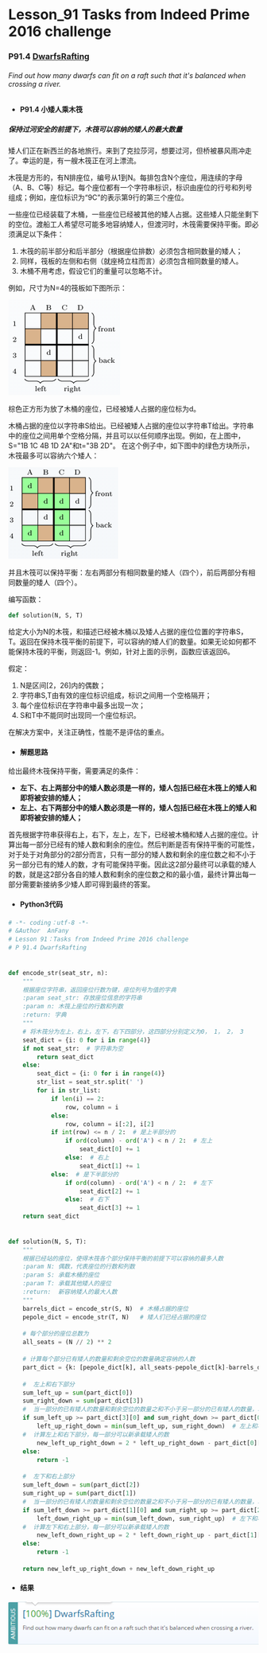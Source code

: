 # Lesson_91 Tasks from Indeed Prime 2016 challenge


### P91.4 [DwarfsRafting](https://app.codility.com/programmers/lessons/91-tasks_from_indeed_prime_2016_challenge/dwarfs_rafting/) 


###### Find out how many dwarfs can fit on a raft such that it's balanced when crossing a river.

* #### P91.4 小矮人乘木筏

#####  保持过河安全的前提下，木筏可以容纳的矮人的最大数量

矮人们正在新西兰的各地旅行。来到了克拉莎河，想要过河，但桥被暴风雨冲走了。幸运的是，有一艘木筏正在河上漂流。

木筏是方形的，有N排座位，编号从1到N。每排包含N个座位，用连续的字母（A、B、C等）标记。每个座位都有一个字符串标识，标识由座位的行号和列号组成；例如，座位标识为“9C”的表示第9行的第三个座位。

一些座位已经装载了木桶，一些座位已经被其他的矮人占据。这些矮人只能坐剩下的空位。渡船工人希望尽可能多地容纳矮人，但渡河时，木筏需要保持平衡。即必须满足以下条件：

  1. 木筏的前半部分和后半部分（根据座位排数）必须包含相同数量的矮人；
  2. 同样，筏板的左侧和右侧（就座椅立柱而言）必须包含相同数量的矮人。
  3. 木桶不用考虑，假设它们的重量可以忽略不计。
  
例如，尺寸为N=4的筏板如下图所示：

![image](https://github.com/Anfany/Codility-Lessons-By-Python3/blob/master/L91_Tasks%20from%20Indeed%20Prime%202016%20challenge/91.4.1.png)

棕色正方形为放了木桶的座位，已经被矮人占据的座位标为d。


木桶占据的座位以字符串S给出。已经被矮人占据的座位以字符串T给出。字符串中的座位之间用单个空格分隔，并且可以以任何顺序出现。例如，在上图中，S="1B 1C 4B 1D 2A"和t="3B 2D"。
在这个例子中，如下图中的绿色方块所示，木筏最多可以容纳六个矮人：

![image](https://github.com/Anfany/Codility-Lessons-By-Python3/blob/master/L91_Tasks%20from%20Indeed%20Prime%202016%20challenge/91.4.2.png)

并且木筏可以保持平衡：左右两部分有相同数量的矮人（四个），前后两部分有相同数量的矮人（四个）。


编写函数：
```python
def solution(N, S, T)
```
给定大小为N的木筏，和描述已经被木桶以及矮人占据的座位位置的字符串S，T。返回在保持木筏平衡的前提下，可以容纳的矮人们的数量。如果无论如何都不能保持木筏的平衡，则返回-1。例如，针对上面的示例，函数应该返回6。

假定：
  1. N是区间[2，26]内的偶数；
  2. 字符串S,T由有效的座位标识组成，标识之间用一个空格隔开；
  3. 每个座位标识在字符串中最多出现一次；
  4. S和T中不能同时出现同一个座位标识。
  
在解决方案中，关注正确性，性能不是评估的重点。


* #### 解题思路

给出最终木筏保持平衡，需要满足的条件：

  * **左下、右上两部分中的矮人数必须是一样的，矮人包括已经在木筏上的矮人和即将被安排的矮人；**
  * **左上、右下两部分中的矮人数必须是一样的，矮人包括已经在木筏上的矮人和即将被安排的矮人；**
  
首先根据字符串获得右上，右下，左上，左下，已经被木桶和矮人占据的座位。计算出每一部分已经有的矮人数和剩余的座位。然后判断是否有保持平衡的可能性，对于处于对角部分的2部分而言，只有一部分的矮人数和剩余的座位数之和不小于另一部分已有的矮人的数，才有可能保持平衡。因此这2部分最终可以承载的矮人的数，就是这2部分各自的矮人数和剩余的座位数之和的最小值，最终计算出每一部分需要新接纳多少矮人即可得到最终的答案。
 
 

* #### Python3代码

```python
# -*- coding：utf-8 -*-
# &Author  AnFany
# Lesson 91：Tasks from Indeed Prime 2016 challenge
# P 91.4 DwarfsRafting


def encode_str(seat_str, n):
    """
    根据座位字符串，返回座位行数为键，座位列号为值的字典
    :param seat_str: 存放座位信息的字符串
    :param n: 木筏上座位的行数和列数
    :return: 字典
    """
    # 将木筏分为左上，右上，左下，右下四部分，这四部分分别定义为0， 1， 2， 3
    seat_dict = {i: 0 for i in range(4)}
    if not seat_str:  # 字符串为空
        return seat_dict
    else:
        seat_dict = {i: 0 for i in range(4)}
        str_list = seat_str.split(' ')
        for i in str_list:
            if len(i) == 2:
                row, column = i
            else:
                row, column = i[:2], i[2]
            if int(row) <= n / 2:  # 是上半部分的
                if ord(column) - ord('A') < n / 2:  # 左上
                    seat_dict[0] += 1
                else:  # 右上
                    seat_dict[1] += 1
            else:  # 是下半部分的
                if ord(column) - ord('A') < n / 2:  # 左下
                    seat_dict[2] += 1
                else:  # 右下
                    seat_dict[3] += 1
    return seat_dict


def solution(N, S, T):
    """
    根据已经站的座位，使得木筏各个部分保持平衡的前提下可以容纳的最多人数
    :param N: 偶数，代表座位的行数和列数
    :param S: 承载木桶的座位
    :param T: 承载其他矮人的座位
    :return:  新容纳矮人的最大人数
    """
    barrels_dict = encode_str(S, N)  # 木桶占据的座位
    pepole_dict = encode_str(T, N)   # 矮人们已经占据的座位

    # 每个部分的座位总数为
    all_seats = (N // 2) ** 2

    # 计算每个部分已有矮人的数量和剩余空位的数量确定容纳的人数
    part_dict = {k: [pepole_dict[k], all_seats-pepole_dict[k]-barrels_dict[k]] for k in pepole_dict}

    #  左上和右下部分
    sum_left_up = sum(part_dict[0])
    sum_right_down = sum(part_dict[3])
    #  当一部分的已有矮人的数量和剩余空位的数量之和不小于另一部分的已有矮人的数量，才可以平衡
    if sum_left_up >= part_dict[3][0] and sum_right_down >= part_dict[0][0]:
        left_up_right_down = min(sum_left_up, sum_right_down)  # 左上和右下部分每一部分最多可以承载的人数
    #  计算左上和右下部分，每一部分可以新承载矮人的数
        new_left_up_right_down = 2 * left_up_right_down - part_dict[0][0] - part_dict[3][0]
    else:
        return -1

    #  左下和右上部分
    sum_left_down = sum(part_dict[2])
    sum_right_up = sum(part_dict[1])
    #  当一部分的已有矮人的数量和剩余空位的数量之和不小于另一部分的已有矮人的数量，才可以平衡
    if sum_left_down >= part_dict[1][0] and sum_right_up >= part_dict[2][0]:
        left_down_right_up = min(sum_left_down, sum_right_up)  # 左下和右上部分每一部分最多可以承载的人数
    #  计算左下和右上部分，每一部分可以新承载矮人的数
        new_left_down_right_up = 2 * left_down_right_up - part_dict[1][0] - part_dict[2][0]
    else:
        return -1

    return new_left_up_right_down + new_left_down_right_up
```


* #### 结果


![image](https://github.com/Anfany/Codility-Lessons-By-Python3/blob/master/L91_Tasks%20from%20Indeed%20Prime%202016%20challenge/91.4.png)
